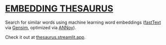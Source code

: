 # [EMBEDDING THESAURUS](http://thesaurus.streamlit.app)

Search for similar words using machine learning word embeddings ([fastText](https://fasttext.cc/) via [Gensim](https://radimrehurek.com/gensim/index.html), optimized via [ANNoy](https://github.com/spotify/annoy)).


Check it out at [thesaurus.streamlit.app](http://thesaurus.streamlit.app).